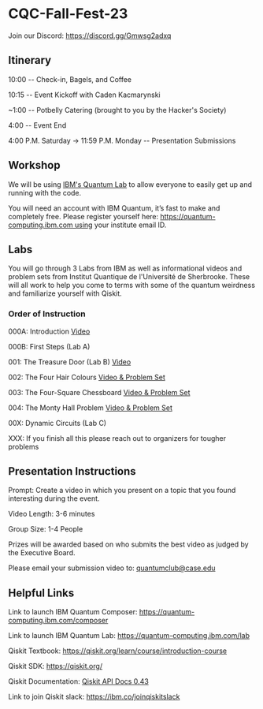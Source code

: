 # CQC-Fall-Fest-23

Join our Discord: https://discord.gg/Gmwsg2adxq

## Itinerary

10:00 -- Check-in, Bagels, and Coffee

10:15 -- Event Kickoff with Caden Kacmarynski

~1:00 -- Potbelly Catering (brought to you by the Hacker's Society)

4:00 -- Event End

4:00 P.M. Saturday -> 11:59 P.M. Monday -- Presentation Submissions

## Workshop

We will be using [IBM's Quantum Lab](<https://learning.quantum-computing.ibm.com/>) to allow everyone to easily get up and running with the code.

You will need an account with IBM Quantum, it’s fast to make and completely free. Please register yourself here: https://quantum-computing.ibm.com using your institute email ID.

## Labs

You will go through 3 Labs from IBM as well as informational videos and problem sets from Institut Quantique de l'Université de Sherbrooke. These will all work to help you come to terms with some of the quantum weirdness and familiarize yourself with Qiskit.

### Order of Instruction

000A: Introduction [Video](<https://youtu.be/yI-c30REP7s?si=MHjZLsVKA4_slzgI>)

000B: First Steps (Lab A)

001: The Treasure Door (Lab B) [Video](<https://youtu.be/c1beJIg8lRs?si=1XgXjyxf9v8sb2Q1>)

002: The Four Hair Colours [Video & Problem Set](<https://learn.qiskit.org/problem-sets/quantum_enigma_002/overview>)

003: The Four-Square Chessboard [Video & Problem Set](<https://learn.qiskit.org/problem-sets/quantum_enigma_003/overview>)

004: The Monty Hall Problem [Video & Problem Set](<https://learn.qiskit.org/problem-sets/quantum_enigma_004/overview>)

00X: Dynamic Circuits (Lab C)

XXX: If you finish all this please reach out to organizers for tougher problems

## Presentation Instructions

Prompt: Create a video in which you present on a topic that you found interesting during the event.

Video Length: 3-6 minutes

Group Size: 1-4 People

Prizes will be awarded based on who submits the best video as judged by the Executive Board.

Please email your submission video to: quantumclub@case.edu

## Helpful Links

Link to launch IBM Quantum Composer: https://quantum-computing.ibm.com/composer

Link to launch IBM Quantum Lab: https://quantum-computing.ibm.com/lab

Qiskit Textbook: https://qiskit.org/learn/course/introduction-course

Qiskit SDK: https://qiskit.org/

Qiskit Documentation: [Qiskit API Docs 0.43](<https://qiskit.org/documentation/>)

Link to join Qiskit slack: https://ibm.co/joinqiskitslack





